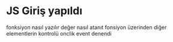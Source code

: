 # JS Giriş yapıldı 
fonksiyon nasıl yazılır
değer nasıl atanıt
fonsiyon üzerinden diğer elementlerin kontrolü
onclik event denendi 
